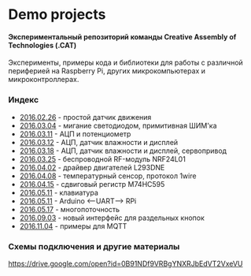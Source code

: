 # Demo projects
#### Экспериментальный репозиторий команды Creative Assembly of Technologies (.CAT)

Эксперименты, примеры кода и библиотеки для работы с различной периферией на Raspberry Pi, других микрокомпьютерах и микроконтроллерах.

### Индекс
* [2016.02.26](2016.02.26) - простой датчик движения
* [2016.03.04](2016.03.04) - мигание светодиодом, примитивная ШИМ'ка
* [2016.03.11](2016.03.11) - АЦП и потенциометр
* [2016.03.12](2016.03.12) - АЦП, датчик влажности и дисплей
* [2016.03.18](2016.03.18) - АЦП, датчик влажности и дисплей, сервопривод
* [2016.03.25](2016.03.25) - беспроводной RF-модуль NRF24L01
* [2016.04.02](2016.04.02) - драйвер двигателей L293DNE
* [2016.04.08](2016.04.08) - температурный сенсор, протокол 1wire
* [2016.04.15](2016.04.15) - сдвиговый регистр M74HC595
* [2016.05.11](2016.05.11) - клавиатура
* [2016.05.11](2016.05.11) - Arduino <--UART--> RPi
* [2016.05.17](2016.05.17) - многопоточность
* [2016.09.03](2016.09.03) - новый интерфейс для раздельных кнопок
* [2016.11.04](2016.11.04) - примеры для MQTT

### Схемы подключения и другие материалы
https://drive.google.com/open?id=0B91NDf9VRBgYNXRJbEdVT2VxeVU
